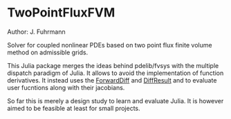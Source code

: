 TwoPointFluxFVM
===============

Author: J. Fuhrmann


Solver for coupled nonlinear PDEs based on two point flux finite volume
method on admissible grids.


This Julia package merges the ideas behind pdelib/fvsys with
the multiple dispatch paradigm of Julia. It allows to avoid
the implementation of function derivatives. It instead uses the
[ForwardDiff](https://github.com/JuliaDiff/ForwardDiff.jl) and 
[DiffResult](https://github.com/JuliaDiff/DiffResult.jl) and 
to evaluate user fucntions along with their jacobians.


So far this is merely a design study to learn and evaluate Julia.
It is however aimed to be feasible at least for small projects.



